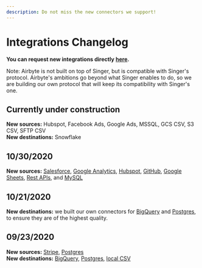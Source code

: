 ```yaml
---
description: Do not miss the new connectors we support!
---
```


# Integrations Changelog

**You can request new integrations directly** [**here**](https://github.com/airbytehq/airbyte/issues/new?assignees=&labels=area%2Fintegration%2C+new-integration&template=new-integration-request.md&title=)**.**

Note: Airbyte is not built on top of Singer, but is compatible with Singer's protocol. Airbyte's ambitions go beyond what Singer enables to do, so we are building our own protocol that will keep its compatibility with Singer's one.

## Currently under construction

**New sources:** Hubspot, Facebook Ads, Google Ads, MSSQL, GCS CSV, S3 CSV, SFTP CSV  
**New destinations:** Snowflake

## 10/30/2020

**New sources:** [Salesforce](sources/salesforce.md), [Google Analytics](https://github.com/airbytehq/airbyte/tree/6e55d301c117e9f8685b498fd0d4ce8ea9096b5f/docs/integrations/sources/googleanalytics/README.md), [Hubspot](https://github.com/airbytehq/airbyte/tree/6e55d301c117e9f8685b498fd0d4ce8ea9096b5f/docs/integrations/sources/hubspot/README.md), [GitHub](sources/github.md), [Google Sheets](sources/google-sheets.md), [Rest APIs](https://github.com/airbytehq/airbyte/tree/6e55d301c117e9f8685b498fd0d4ce8ea9096b5f/docs/integrations/sources/rest-api/README.md), and [MySQL](sources/mysql.md)

## 10/21/2020

**New destinations:** we built our own connectors for [BigQuery](destinations/bigquery.md) and [Postgres](destinations/postgres.md), to ensure they are of the highest quality.

## 09/23/2020

**New sources:** [Stripe](sources/stripe.md), [Postgres](sources/postgres.md)  
**New destinations:** [BigQuery](destinations/bigquery.md), [Postgres](destinations/postgres.md), [local CSV](destinations/local-csv.md)

